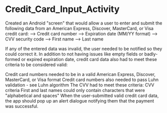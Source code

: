 # Credit_Card_Input_Activity
Created an Android "screen" that would allow a user to enter and submit the following data from an American Express, Discover, MasterCard, or Visa credit card: 
--> Credit card number 
--> Expiration date (MM/YY format) 
--> CVV security code 
--> First name 
--> Last name

If any of the entered data was invalid, the user needed to be notified so they could correct it. In addition to not having issues like empty fields or badly-formed or expired expiration date, credit card data also had to meet these criteria to be considered valid:

Credit card numbers needed to be in a valid American Express, Discover, MasterCard, or Visa format 
Credit card numbers also needed to pass Luhn validation - see Luhn algorithm
The CVV had to meet these criteria: CVV criteria
First and last names could only contain characters that were "alphabetical and spaces"
When the user-submitted valid credit card data, the app should pop up an alert dialogue notifying them that the payment was successful.


